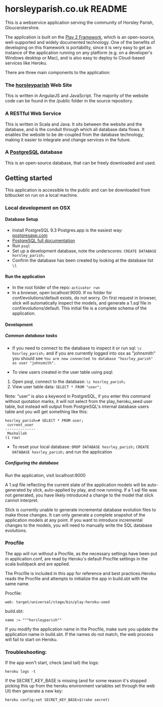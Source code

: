 # horsleyparish.co.uk README
This is a webservice application serving the community of Horsley Parish, Gloucerstershire.

The application is built on the [Play 2 Framework](https://www.playframework.com/), which is an open-source, well-supported and widely documented technology. One of the
benefits of developing on this framework is portability, since it is very easy to get an instance of the application running on any platform (e.g. on a developer's Windows desktop
or Mac), and is also easy to deploy to Cloud-based services like Heroku.

There are three main components to the application:

### The [horsleyparish](horsleyparish.co.uk) Web Site
This is written in AngularJS and JavaScript. The majority of the website code can be found in the /public folder in the source repository.

### A RESTful Web Service
This is written in Scala and Java. It sits between the website and the database, and is the conduit through which all database data flows. It enables the website to be de-coupled from the
database technology, making it easier to integrate and change services in the future.

 ### A [PostgreSQL](https://www.postgresql.org/) database
This is an open-source database, that can be freely downloaded and used.

## Getting started

This application is accessible to the public and can be downloaded from bitbucket on run on a local machine.

### Local development on OSX
#### Database Setup
- Install PostgreSQL 9.3 Postgres.app is the easiest way: [postgresapp.com](http://postgresapp.com/)
- [PostgreSQL full documentation](http://www.postgresql.org/docs/9.3/interactive/)
- Run `psql`
- Set up a development database, note the underscores:
`CREATE DATABASE horsley_parish;`
- Confirm the database has been created by looking at the database list
`\l`


#### Run the application
- In the root folder of the repo:
`activator run`
- In a browser, open localhost:9000. If no folder for conf/evolutions/default exists, do not worry. On first request in browser, slick will automatically inspect the models, and generate a 1.sql file in conf/evolutions/default. This initial file is a complete schema of the application.

#### Development
##### Common database tasks
- If you need to connect to the database to inspect it or run sql:
`\c hosrley_parish;`
and if you are currently logged into osx as "johnsmith" you should see
`You are now connected to database "hosrley_parish" as user "johnsmith".`

- To view users created in the user table using psql:
1. Open psql, connect to the database:
`\c hosrley_parish;`
2. View user table data:
`SELECT * FROM "user";`

Note: "user" is also a keyword in PostgreSQL, if you enter this command without quotation marks, it will not select from the play_heroku_seed user table, but instead will output from PostgreSQL's internal database users table and you will get something like this:

```
hosrley_parish=# SELECT * FROM user;
 current_user
--------------
 Mashallah
(1 row)
```

- To reset your local database:
`DROP DATABASE hosrley_parish;`
`CREATE DATABASE hosrley_parish;`
and run the application


##### Configuring the database

Run the application, visit localhost:9000

A 1.sql file reflecting the current state of the application models will be auto-generated by slick, auto-applied by play, and now running. If a 1.sql file was not generated, you have likely introduced a change to the model that slick cannot interpret.

Slick is currently unable to generate incremental database evolution files to make those changes. It can only generate a complete snapshot of the application models at any point. If you want to introduce incremental changes to the models, you will need to manually write the SQL database evolutions.
### Procfile
The app will run without a Procfile, as the necessary settings have been put in application.conf, are read by Heroku's default Procfile settings in the scala buildpack and are applied.

The Procfile is included in this app for reference and best practices.Heroku reads the Procfile and attempts to initialize the app in build.sbt with the same name.

Procfile:
```
web: target/universal/stage/bin/play-heroku-seed
```
build.sbt:

```
name := """horsleyparish""
```
If you modify the application name in the Procfile, make sure you update the application name in build.sbt. If the names do not match, the web process will fail to start on Heroku.

### Troubleshooting:
If the app won't start, check (and tail) the logs:
```
heroku logs -t
```
If the SECRET_KEY_BASE is missing (and for some reason it's stopped picking
this up from the heroku environment variables set through the
web UI) then generate a new key:
```
heroku config:set SECRET_KEY_BASE=$(rake secret)
```
